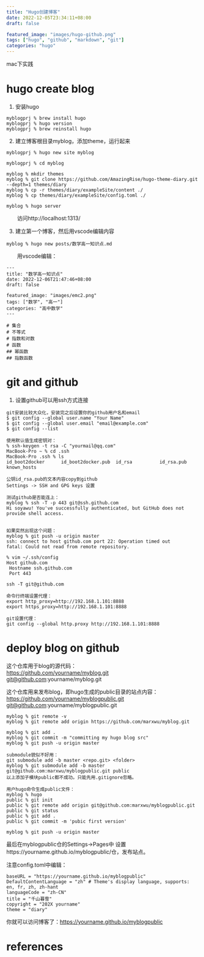 ```yaml
---
title: "Hugo创建博客"
date: 2022-12-05T23:34:11+08:00
draft: false

featured_image: "images/hugo-github.png"
tags: ["hugo", "github", "markdown", "git"]
categories: "hugo"
---
```


mac下实践

# hugo create blog

1. 安装hugo
``` hugo install on macbook
myblogprj % brew install hugo
myblogprj % hugo version
myblogprj % brew reinstall hugo
```

2. 建立博客根目录myblog，添加theme，运行起来
```
myblogprj % hugo new site myblog

myblogprj % cd myblog

myblog % mkdir themes
myblog % git clone https://github.com/AmazingRise/hugo-theme-diary.git --depth=1 themes/diary
myblog % cp -r themes/diary/exampleSite/content ./
myblog % cp themes/diary/exampleSite/config.toml ./

myblog % hugo server
```
&emsp;&emsp;访问http://localhost:1313/

3. 建立第一个博客，然后用vscode编辑内容

```
myblog % hugo new posts/数学高一知识点.md
```

&emsp;&emsp;用vscode编辑：
```
---
title: "数学高一知识点"
date: 2022-12-06T21:47:46+08:00
draft: false

featured_image: "images/emc2.png"
tags: ["数学", "高一"]
categories: "高中数学"
---

# 集合
# 不等式
# 指数和对数
# 函数
## 幂函数
## 指数函数

```


# git and github

1. 设置github可以用ssh方式连接

```
git安装比较大众化，安装完之后设置你的github用户名和email
$ git config --global user.name "Your Name"
$ git config --global user.email "email@example.com"
$ git config --list

使用默认值生成密钥对：
% ssh-keygen -t rsa -C "yourmail@qq.com"
MacBook-Pro ~ % cd .ssh
MacBook-Pro .ssh % ls
id_boot2docker		id_boot2docker.pub	id_rsa			id_rsa.pub		known_hosts

公钥id_rsa.pub的文本内容copy到github
Settings -> SSH and GPG keys 设置

测试github是否能连上：
myblog % ssh -T -p 443 git@ssh.github.com
Hi soyawu! You've successfully authenticated, but GitHub does not provide shell access.


```

```
如果突然出现这个问题：
myblog % git push -u origin master
ssh: connect to host github.com port 22: Operation timed out
fatal: Could not read from remote repository.

% vim ~/.ssh/config
Host github.com
 Hostname ssh.github.com
 Port 443

ssh -T git@github.com
```

```
命令行终端设置代理：
export http_proxy=http://192.168.1.101:8888
export https_proxy=http://192.168.1.101:8888

git设置代理：
git config --global http.proxy http://192.168.1.101:8888
```

# deploy blog on github
这个仓库用于blog的源代码：  
https://github.com/yourname/myblog.git
git@github.com:yourname/myblog.git

这个仓库用来发布blog，即hugo生成的public目录的站点内容：  
https://github.com/yourname/myblogpublic.git
git@github.com:yourname/myblogpublic.git

```
myblog % git remote -v
myblog % git remote add origin https://github.com/marxwu/myblog.git

myblog % git add . 
myblog % git commit -m "committing my hugo blog src" 
myblog % git push -u origin master
```

```
submodule貌似不好用：
git submodule add -b master <repo.git> <folder>
myblog % git submodule add -b master git@github.com:marxwu/myblogpublic.git public
以上添加子模块public都不成功。只能先用.gitignore忽略。

用户hugo命令生成public文件：
myblog % hugo
public % git init
public % git remote add origin git@github.com:marxwu/myblogpublic.git
public % git status
public % git add .
public % git commit -m 'pubic first version'

myblog % git push -u origin master
```


最后在myblogpublic仓的Settings->Pages中
设置https://yourname.github.io/myblogpublic/仓，发布站点。

  

注意config.toml中编辑：
```
baseURL = "https://yourname.github.io/myblogpublic"
DefaultContentLanguage = "zh" # Theme's display language, supports: en, fr, zh, zh-hant
languageCode = "zh-CN"
title = "千山暮雪"
copyright = "202X yourname"
theme = "diary"
```

你就可以访问博客了：https://yourname.github.io/myblogpublic


# references

